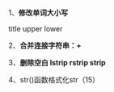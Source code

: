 1、**修改单词大小写**

title upper lower

2、**合并连接字符串：+**

3、**删除空白 lstrip rstrip strip**

4、str\(\)函数格式化str（15）

